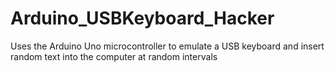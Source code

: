 # Arduino_USBKeyboard_Hacker
Uses the Arduino Uno microcontroller to emulate a USB keyboard and insert random text into the computer at random intervals
